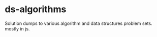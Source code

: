# ds-algorithms
Solution dumps to various algorithm and data structures problem sets. mostly in js.

